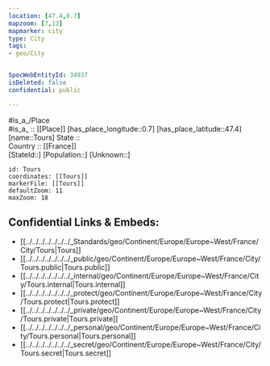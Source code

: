 ```yaml
---
location: [47.4,0.7] 
mapzoom: [7,12] 
mapmarker: city 
type: City
tags:
- geo/City


SpocWebEntityId: 34937
isDeleted: false
confidential: public

---
```

#is_a_/Place  
#is_a_ :: [[Place]] 
[has_place_longitude::0.7] 
[has_place_latitude::47.4] 
[name::Tours] 
State ::  
Country :: [[France]]  
[StateId::] 
[Population::] 
[Unknown::] 


```leaflet
id: Tours
coordinates: [[Tours]] 
markerFile: [[Tours]] 
defaultZoom: 11 
maxZoom: 18
```


## Confidential Links & Embeds: 
- [[../../../../../../../_Standards/geo/Continent/Europe/Europe~West/France/City/Tours|Tours]] 
- [[../../../../../../../_public/geo/Continent/Europe/Europe~West/France/City/Tours.public|Tours.public]] 
- [[../../../../../../../_internal/geo/Continent/Europe/Europe~West/France/City/Tours.internal|Tours.internal]] 
- [[../../../../../../../_protect/geo/Continent/Europe/Europe~West/France/City/Tours.protect|Tours.protect]] 
- [[../../../../../../../_private/geo/Continent/Europe/Europe~West/France/City/Tours.private|Tours.private]] 
- [[../../../../../../../_personal/geo/Continent/Europe/Europe~West/France/City/Tours.personal|Tours.personal]] 
- [[../../../../../../../_secret/geo/Continent/Europe/Europe~West/France/City/Tours.secret|Tours.secret]] 

